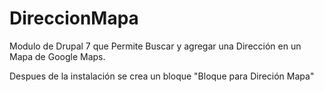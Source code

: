 DireccionMapa
=============

Modulo de Drupal 7 que Permite Buscar y agregar una Dirección en un Mapa de Google Maps.

Despues de la instalación se crea un bloque "Bloque para Direción Mapa"
